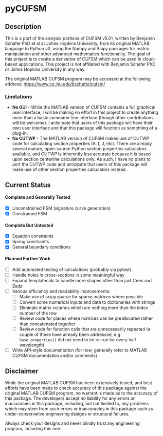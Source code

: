 # pyCUFSM

## Description

This is a port of the analysis portions of CUFSM v5.01, written by Benjamin Schafer PhD et al at Johns Hopkins University, from its original MATLAB language to Python v3, using the Numpy and Scipy packages for matrix manipulation and other advanced mathematics functionality. The goal of this project is to create a derivative of CUFSM which can be used in cloud-based applications. This project is not affiliated with Benjamin Schafer PhD or Johns Hopkins University in any way.

The original MATLAB CUFSM program may be accessed at the following address: https://www.ce.jhu.edu/bschafer/cufsm/

### Limitations

-   **No GUI** - While the MATLAB version of CUFSM contains a full graphical user interface, I will be making no effort in this project to create anything more than a basic command-line interface (though other contributions will be welcome). I anticipate that users of this package will have their own user interface and that this package will function as something of a plug-in.
-   **No CUTWP** - The MATLAB version of CUFSM makes use of CUTWP code for calculating section properties (A, I, J, etc). There are already several mature, open-source Python section properties calculators available, and CUTWP is inherently less accurate because it is based upon section centerline calculations only. As such, I have no plans to port the CUTWP code and anticipate that users of this package will make use of other section properties calculators instead.

## Current Status

#### Complete and Generally Tested

-   [x] Unconstrained FSM (signature curve generation)
-   [x] Constrained FSM

#### Complete But Untested

-   [x] Equation constraints
-   [x] Spring constraints
-   [x] General boundary conditions

#### Planned Further Work

-   [ ] Add automated testing of calculations (probably via pytest)
-   [ ] Handle holes in cross-sections in some meaningful way
-   [ ] Expand templatecalc to handle more shapes other than just Cees and Zeds
-   [ ] Various efficiency and readability improvements:
    -   [ ] Make use of scipy.sparse for sparse matrices where possible
    -   [ ] Convert some numerical inputs and data to dictionaries with strings
    -   [ ] Eliminate matrix columns which are nothing more than the index number of the row
    -   [ ] Review code for places where matrices can be preallocated rather than concatenated together
    -   [ ] Review code for function calls that are unnecessarily repeated (a couple of these have already been addressed, e.g. `base_properties()` did not need to be re-run for every half wavelength)
-   [ ] Write API-style documentation (for now, generally refer to MATLAB CUFSM documentation and/or comments)

## Disclaimer

While the original MATLAB CUFSM has been extensively tested, and best efforts have been made to check accuracy of this package against the original MATLAB CUFSM program, no warrant is made as to the accuracy of this package. The developers accept no liability for any errors or inaccuracies in this package, including, but not limited to, any problems which may stem from such errors or inaccuracies in this package such as under-conservative engineering designs or structural failures.

Always check your designs and never blindly trust any engineering program, including this one.
